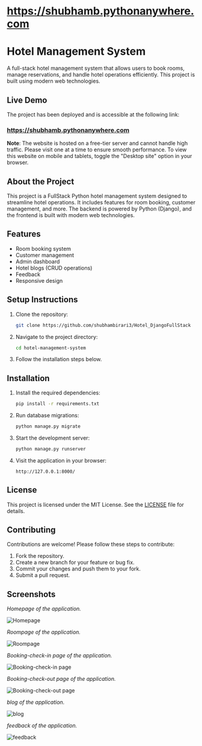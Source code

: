 ﻿
# https://shubhamb.pythonanywhere.com

# Hotel Management System

A full-stack hotel management system that allows users to book rooms, manage reservations, and handle hotel operations efficiently. This project is built using modern web technologies.

## Live Demo

The project has been deployed and is accessible at the following link:

### https://shubhamb.pythonanywhere.com

**Note**: The website is hosted on a free-tier server and cannot handle high traffic. Please visit one at a time to ensure smooth performance. To view this website on mobile and tablets, toggle the "Desktop site" option in your browser.

## About the Project

This project is a FullStack Python hotel management system designed to streamline hotel operations. It includes features for room booking, customer management, and more. The backend is powered by Python (Django), and the frontend is built with modern web technologies.

## Features

- Room booking system
- Customer management
- Admin dashboard
- Hotel blogs (CRUD operations)
- Feedback
- Responsive design



## Setup Instructions

1. Clone the repository:
   ```bash
   git clone https://github.com/shubhambirari3/Hotel_DjangoFullStack
   ```
2. Navigate to the project directory:
   ```bash
   cd hotel-management-system
   ```
3. Follow the installation steps below.

## Installation

1. Install the required dependencies:
   ```bash
   pip install -r requirements.txt
   ```
2. Run database migrations:
   ```bash
   python manage.py migrate
   ```
3. Start the development server:
   ```bash
   python manage.py runserver
   ```
4. Visit the application in your browser:
   ```
   http://127.0.0.1:8000/
   ```

## License

This project is licensed under the MIT License. See the [LICENSE](LICENSE) file for details.

## Contributing

Contributions are welcome! Please follow these steps to contribute:
1. Fork the repository.
2. Create a new branch for your feature or bug fix.
3. Commit your changes and push them to your fork.
4. Submit a pull request.

## Screenshots
*Homepage of the application.*

![Homepage](project_screenshots/home.png)

*Roompage of the application.*

![Roompage](project_screenshots/rooms.png)

*Booking-check-in page of the application.*

![Booking-check-in page](project_screenshots/check-in.png) 

*Booking-check-out page of the application.*

![Booking-check-out page](project_screenshots/check-out.png)

*blog of the application.*

![blog](project_screenshots/blog.png)

*feedback of the application.*

![feedback](project_screenshots/feedback.png)



